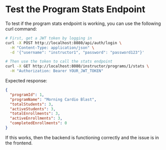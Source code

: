 # Test the Program Stats Endpoint

To test if the program stats endpoint is working, you can use the following curl command:

```bash
# First, get a JWT token by logging in
curl -X POST http://localhost:8080/api/auth/login \
  -H "Content-Type: application/json" \
  -d '{"username": "instructor1", "password": "password123"}'

# Then use the token to call the stats endpoint
curl -X GET http://localhost:8080/instructor/programs/1/stats \
  -H "Authorization: Bearer YOUR_JWT_TOKEN"
```

Expected response:
```json
{
  "programId": 1,
  "programName": "Morning Cardio Blast",
  "totalStudents": 3,
  "activeStudents": 3,
  "totalEnrollments": 3,
  "activeEnrollments": 3,
  "completedEnrollments": 0
}
```

If this works, then the backend is functioning correctly and the issue is in the frontend.

